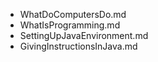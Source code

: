 - WhatDoComputersDo.md
- WhatIsProgramming.md
- SettingUpJavaEnvironment.md
- GivingInstructionsInJava.md